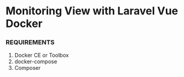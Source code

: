 # Monitoring View with Laravel Vue Docker
### REQUIREMENTS

1. Docker CE or Toolbox
2. docker-compose
3. Composer
